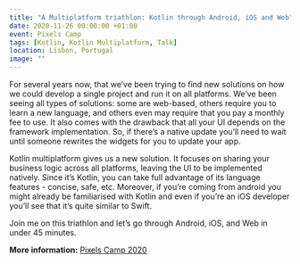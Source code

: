 ```yaml
---
title: "A Multiplatform triathlon: Kotlin through Android, iOS and Web"
date: 2020-11-26 00:00:00 +01:00
event: Pixels Camp
tags: [Kotlin, Kotlin Multiplatform, Talk]
location: Lisbon, Portugal
image: ""
---
```


For several years now, that we’ve been trying to find new solutions on how we could develop a single project and run it on all platforms. We’ve been seeing all types of solutions: some are web-based, others require you to learn a new language, and others even may require that you pay a monthly fee to use. It also comes with the drawback that all your UI depends on the framework implementation. So, if there’s a native update you’ll need to wait until someone rewrites the widgets for you to update your app.

Kotlin multiplatform gives us a new solution. It focuses on sharing your business logic across all platforms, leaving the UI to be implemented natively. Since it’s Kotlin, you can take full advantage of its language features - concise, safe, etc. Moreover, if you’re coming from android you might already be familiarised with Kotlin and even if you’re an iOS developer you’ll see that it’s quite similar to Swift.

Join me on this triathlon and let’s go through Android, iOS, and Web in under 45 minutes.

**More information:** <a href="https://pixels.camp/" rel="noopener">Pixels Camp 2020</a>	